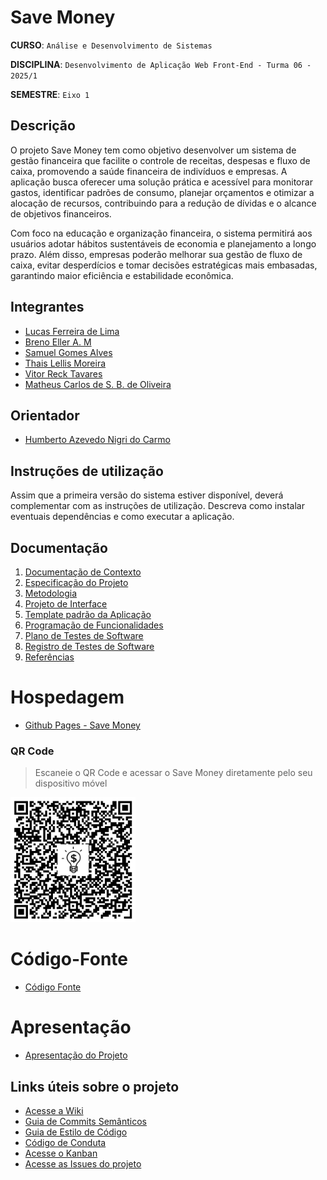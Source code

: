 # Save Money

**CURSO**: `Análise e Desenvolvimento de Sistemas`

**DISCIPLINA**: `Desenvolvimento de Aplicação Web Front-End - Turma 06 - 2025/1`

**SEMESTRE**: `Eixo 1`

## Descrição

O projeto Save Money tem como objetivo desenvolver um sistema de gestão financeira que facilite o controle de receitas, despesas e fluxo de caixa, promovendo a saúde financeira de indivíduos e empresas. A aplicação busca oferecer uma solução prática e acessível para monitorar gastos, identificar padrões de consumo, planejar orçamentos e otimizar a alocação de recursos, contribuindo para a redução de dívidas e o alcance de objetivos financeiros.

Com foco na educação e organização financeira, o sistema permitirá aos usuários adotar hábitos sustentáveis de economia e planejamento a longo prazo. Além disso, empresas poderão melhorar sua gestão de fluxo de caixa, evitar desperdícios e tomar decisões estratégicas mais embasadas, garantindo maior eficiência e estabilidade econômica.

## Integrantes

* [Lucas Ferreira de Lima](https://github.com/lucasferreiralimax)
* [Breno Eller A. M](https://github.com/BrenoEller)
* [Samuel Gomes Alves](https://github.com/SamuelGAlves)
* [Thais Lellis Moreira](https://github.com/thaislellis)
* [Vitor Reck Tavares](https://github.com/vitor-reck)
* [Matheus Carlos de S. B. de Oliveira](https://github.com/matheuscarlos443)

## Orientador

* [Humberto Azevedo Nigri do Carmo](https://github.com/hnigribh)

## Instruções de utilização

Assim que a primeira versão do sistema estiver disponível, deverá complementar com as instruções de utilização. Descreva como instalar eventuais dependências e como executar a aplicação.

## Documentação

<ol>
<li><a href="documentos/01-Documentação de Contexto.md"> Documentação de Contexto</a></li>
<li><a href="documentos/02-Especificação do Projeto.md"> Especificação do Projeto</a></li>
<li><a href="documentos/03-Metodologia.md"> Metodologia</a></li>
<li><a href="documentos/04-Projeto de Interface.md"> Projeto de Interface</a></li>
<li><a href="documentos/05-Template padrão da Aplicação.md"> Template padrão da Aplicação</a></li>
<li><a href="documentos/06-Programação de Funcionalidades.md"> Programação de Funcionalidades</a></li>
<li><a href="documentos/07-Plano de Testes de Software.md"> Plano de Testes de Software</a></li>
<li><a href="documentos/08-Registro de Testes de Software.md"> Registro de Testes de Software</a></li>
<li><a href="documentos/09-Referências Bibliográficas.md"> Referências</a></li>
</ol>

# Hospedagem
* [Github Pages - Save Money](http://savemoney.app.br/sobre)

### QR Code
> Escaneie o QR Code e acessar o Save Money diretamente pelo seu dispositivo móvel

<img src="documentos/img/QRCode_SaveMoney.jpg" alt="QR Code Save Money" width="200" height="200">

# Código-Fonte

* <a href="docs/README.md">Código Fonte</a>

# Apresentação

* <a href="apresentacao/README.md">Apresentação do Projeto</a>

## Links úteis sobre o projeto

* <a href="https://github.com/ICEI-PUC-Minas-PMV-ADS/pmv-ads-2025-1-e1-proj-web-t6-v2-pmv-ads-2025-1-e1-proj-savemoney/wiki">Acesse a Wiki</a>
* <a href="COMMIT_GUIDELINES.md">Guia de Commits Semânticos</a>
* <a href="CODE_STYLE.md">Guia de Estilo de Código</a>
* <a href="CODE_OF_CONDUCT.md">Código de Conduta</a>
* <a href="https://github.com/orgs/ICEI-PUC-Minas-PMV-ADS/projects/2010">Acesse o Kanban</a>
* <a href="https://github.com/ICEI-PUC-Minas-PMV-ADS/pmv-ads-2025-1-e1-proj-web-t6-v2-pmv-ads-2025-1-e1-proj-savemoney/issues">Acesse as Issues do projeto</a>
